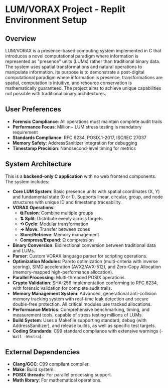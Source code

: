 # LUM/VORAX Project - Replit Environment Setup

## Overview
LUM/VORAX is a presence-based computing system implemented in C that introduces a novel computational paradigm where information is represented as "presence" units (LUMs) rather than traditional binary data. The system uses spatial transformations and natural operations to manipulate information. Its purpose is to demonstrate a post-digital computational paradigm where information is presence, transformations are spatial, computation is intuitive, and resource conservation is mathematically guaranteed. The project aims to achieve unique capabilities not possible with traditional binary architectures.

## User Preferences
- **Forensic Compliance**: All operations must maintain complete audit trails
- **Performance Focus**: Million+ LUM stress testing is mandatory requirement
- **Standards Compliance**: RFC 6234, POSIX.1-2017, ISO/IEC 27037
- **Memory Safety**: AddressSanitizer integration for debugging
- **Timestamp Precision**: Nanosecond-level timing for metrics

## System Architecture
This is a **backend-only C application** with no web frontend components. The system includes:

- **Core LUM System**: Basic presence units with spatial coordinates (X, Y) and fundamental state (0 or 1). Supports linear, circular, group, and node structures with unique ID and timestamp traceability.
- **VORAX Operations**:
    - **⧉ Fusion**: Combine multiple groups
    - **⇅ Split**: Distribute evenly across targets
    - **⟲ Cycle**: Modular transformation
    - **→ Move**: Transfer between zones
    - **Store/Retrieve**: Memory management
    - **Compress/Expand**: Ω compression
- **Binary Conversion**: Bidirectional conversion between traditional data and LUMs.
- **Parser**: Custom VORAX language parser for scripting operations.
- **Optimization Modules**: Pareto optimization (multi-criteria with inverse scoring), SIMD acceleration (AVX2/AVX-512), and Zero-Copy Allocation (memory-mapped high-performance allocation).
- **Parallel Processing**: Multi-threaded POSIX operations.
- **Crypto Validation**: SHA-256 implementation conforming to RFC 6234, with forensic validation for complete audit trails.
- **Memory Management System**: Advanced, generational anti-collision memory tracking system with real-time leak detection and secure double-free protection. All critical modules use tracked allocations.
- **Performance Metrics**: Comprehensive benchmarking, timing, and measurement tools, capable of stress testing millions of LUMs.
- **Build System**: Uses a Makefile supporting standard, debug (with AddressSanitizer), and release builds, as well as specific test targets.
- **Coding Standards**: C99 standard compliance with extensive warnings (`-Wall -Wextra`).

## External Dependencies
- **Clang/GCC**: C99 compliant compiler.
- **Make**: Build system.
- **POSIX threads**: For parallel processing support.
- **Math library**: For mathematical operations.